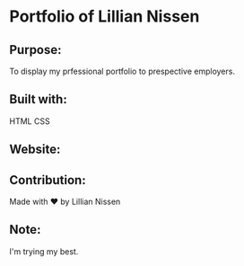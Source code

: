 # Portfolio of Lillian Nissen

## Purpose:
To display my prfessional portfolio to prespective employers.

## Built with:
HTML
CSS

## Website:

## Contribution:
Made with ❤️ by Lillian Nissen

## Note: 
I'm trying my best. 